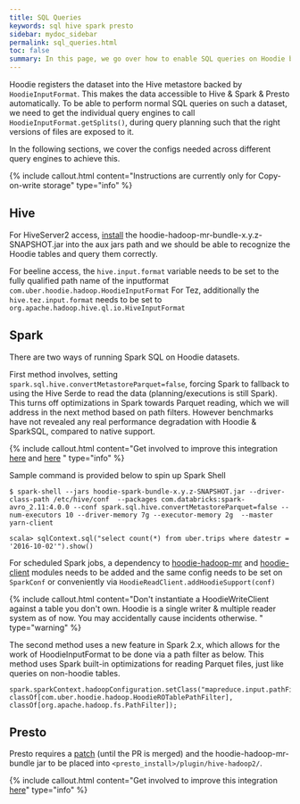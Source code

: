 ```yaml
---
title: SQL Queries
keywords: sql hive spark presto
sidebar: mydoc_sidebar
permalink: sql_queries.html
toc: false
summary: In this page, we go over how to enable SQL queries on Hoodie built tables.
---
```


Hoodie registers the dataset into the Hive metastore backed by `HoodieInputFormat`. This makes the data accessible to
Hive & Spark & Presto automatically. To be able to perform normal SQL queries on such a dataset, we need to get the individual query engines
to call `HoodieInputFormat.getSplits()`, during query planning such that the right versions of files are exposed to it.


In the following sections, we cover the configs needed across different query engines to achieve this.

{% include callout.html content="Instructions are currently only for Copy-on-write storage" type="info" %}


## Hive

For HiveServer2 access, [install](https://www.cloudera.com/documentation/enterprise/5-6-x/topics/cm_mc_hive_udf.html#concept_nc3_mms_lr)
the hoodie-hadoop-mr-bundle-x.y.z-SNAPSHOT.jar into the aux jars path and we should be able to recognize the Hoodie tables and query them correctly.

For beeline access, the `hive.input.format` variable needs to be set to the fully qualified path name of the inputformat `com.uber.hoodie.hadoop.HoodieInputFormat`
For Tez, additionally the `hive.tez.input.format` needs to be set to `org.apache.hadoop.hive.ql.io.HiveInputFormat`

## Spark

There are two ways of running Spark SQL on Hoodie datasets.

First method involves, setting `spark.sql.hive.convertMetastoreParquet=false`, forcing Spark to fallback
to using the Hive Serde to read the data (planning/executions is still Spark). This turns off optimizations in Spark
towards Parquet reading, which we will address in the next method based on path filters.
However benchmarks have not revealed any real performance degradation with Hoodie & SparkSQL, compared to native support.

{% include callout.html content="Get involved to improve this integration [here](https://github.com/uber/hoodie/issues/7) and [here](https://issues.apache.org/jira/browse/SPARK-19351) " type="info" %}

Sample command is provided below to spin up Spark Shell

```
$ spark-shell --jars hoodie-spark-bundle-x.y.z-SNAPSHOT.jar --driver-class-path /etc/hive/conf  --packages com.databricks:spark-avro_2.11:4.0.0 --conf spark.sql.hive.convertMetastoreParquet=false --num-executors 10 --driver-memory 7g --executor-memory 2g  --master yarn-client

scala> sqlContext.sql("select count(*) from uber.trips where datestr = '2016-10-02'").show()

```


For scheduled Spark jobs, a dependency to [hoodie-hadoop-mr](https://mvnrepository.com/artifact/com.uber.hoodie/hoodie-hadoop-mr) and [hoodie-client](https://mvnrepository.com/artifact/com.uber.hoodie/hoodie-client) modules needs to be added
and the same config needs to be set on `SparkConf` or conveniently via `HoodieReadClient.addHoodieSupport(conf)`

{% include callout.html content="Don't instantiate a HoodieWriteClient against a table you don't own. Hoodie is a single writer & multiple reader system as of now. You may accidentally cause incidents otherwise.
" type="warning" %}

The second method uses a new feature in Spark 2.x, which allows for the work of HoodieInputFormat to be done via a path filter as below. This method uses Spark built-in optimizations for
reading Parquet files, just like queries on non-hoodie tables.

```
spark.sparkContext.hadoopConfiguration.setClass("mapreduce.input.pathFilter.class", classOf[com.uber.hoodie.hadoop.HoodieROTablePathFilter], classOf[org.apache.hadoop.fs.PathFilter]);
```


## Presto

Presto requires a [patch](https://github.com/prestodb/presto/pull/7002) (until the PR is merged) and the hoodie-hadoop-mr-bundle jar to be placed
into `<presto_install>/plugin/hive-hadoop2/`.

{% include callout.html content="Get involved to improve this integration [here](https://github.com/uber/hoodie/issues/81)" type="info" %}
